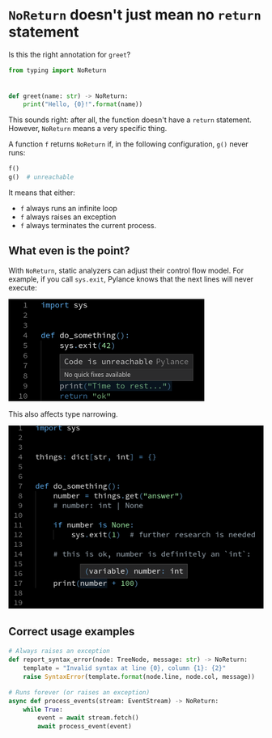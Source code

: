 # `NoReturn` doesn't just mean no `return` statement

Is this the right annotation for `greet`?

```py
from typing import NoReturn


def greet(name: str) -> NoReturn:
    print("Hello, {0}!".format(name))
```

This sounds right: after all, the function doesn't have a `return` statement. However, `NoReturn` means a very specific thing.

A function `f` returns `NoReturn` if, in the following configuration, `g()` never runs:
```py
f()
g()  # unreachable
```

It means that either:

- `f` always runs an infinite loop
- `f` always raises an exception
- `f` always terminates the current process.


## What even is the point?

With `NoReturn`, static analyzers can adjust their control flow model.
For example, if you call `sys.exit`, Pylance knows that the next lines will never execute:

![Unreachable code in VSCode](ide-unreachable-code.png)

This also affects type narrowing.

![Type narrowing with NoReturn in VSCode](ide-type-narrowing.png)


## Correct usage examples

```py
# Always raises an exception
def report_syntax_error(node: TreeNode, message: str) -> NoReturn:
    template = "Invalid syntax at line {0}, column {1}: {2}"
    raise SyntaxError(template.format(node.line, node.col, message))
```

```py
# Runs forever (or raises an exception)
async def process_events(stream: EventStream) -> NoReturn:
    while True:
        event = await stream.fetch()
        await process_event(event)
```
